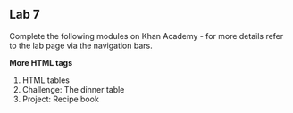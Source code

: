 ## Lab 7 

Complete the following modules on Khan Academy - for more details refer to the lab page via the navigation bars.

**More HTML tags**

1. HTML tables
2. Challenge: The dinner table
3. Project: Recipe book
